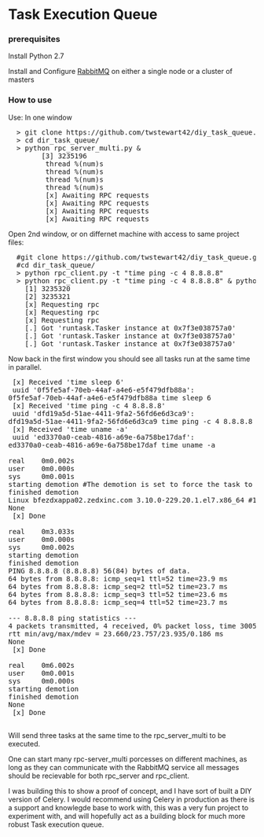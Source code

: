 <h1>Task Execution Queue</h1>


<h3>prerequisites</h3>
Install Python 2.7  

Install and Configure <a href="https://github.com/twstewart42/notes-wiki/tree/master/rabbitmq">RabbitMQ</a> on either a single node or a cluster of masters

<h3>How to use</h3>
<body>
Use:
In one window 
<pre>
  > git clone https://github.com/twstewart42/diy_task_queue.git
  > cd dir_task_queue/
  > python rpc_server_multi.py &
        [3] 3235196
         thread %(num)s
         thread %(num)s 
         thread %(num)s
         thread %(num)s
         [x] Awaiting RPC requests
         [x] Awaiting RPC requests
         [x] Awaiting RPC requests
         [x] Awaiting RPC requests
</pre>

Open 2nd window, or on differnet machine with access to same project files:
<pre>
  #git clone https://github.com/twstewart42/diy_task_queue.git
  #cd dir_task_queue/
  > python rpc_client.py -t "time ping -c 4 8.8.8.8"
  > python rpc_client.py -t "time ping -c 4 8.8.8.8" & python rpc_client2.py -t "time uname -a" & python rpc_client2.py -t "ti me sleep 6"
    [1] 3235320
    [2] 3235321
    [x] Requesting rpc
    [x] Requesting rpc
    [x] Requesting rpc
    [.] Got 'runtask.Tasker instance at 0x7f3e038757a0'
    [.] Got 'runtask.Tasker instance at 0x7f3e038757a0'
    [.] Got 'runtask.Tasker instance at 0x7f3e038757a0'
</pre>
Now back in the first window you should see all tasks run at the same time in parallel.
<pre>
 [x] Received 'time sleep 6'
 uuid '0f5fe5af-70eb-44af-a4e6-e5f479dfb88a':
0f5fe5af-70eb-44af-a4e6-e5f479dfb88a time sleep 6
 [x] Received 'time ping -c 4 8.8.8.8'
 uuid 'dfd19a5d-51ae-4411-9fa2-56fd6e6d3ca9':
dfd19a5d-51ae-4411-9fa2-56fd6e6d3ca9 time ping -c 4 8.8.8.8
 [x] Received 'time uname -a'
 uuid 'ed3370a0-ceab-4816-a69e-6a758be17daf':
ed3370a0-ceab-4816-a69e-6a758be17daf time uname -a

real    0m0.002s
user    0m0.000s
sys     0m0.001s
starting demotion #The demotion is set to force the task to run as a non-root user.
finished demotion
Linux bfezdxappa02.zedxinc.com 3.10.0-229.20.1.el7.x86_64 #1 SMP Tue Nov 3 19:10
None
 [x] Done

real    0m3.033s
user    0m0.000s
sys     0m0.002s
starting demotion
finished demotion
PING 8.8.8.8 (8.8.8.8) 56(84) bytes of data.
64 bytes from 8.8.8.8: icmp_seq=1 ttl=52 time=23.9 ms
64 bytes from 8.8.8.8: icmp_seq=2 ttl=52 time=23.7 ms
64 bytes from 8.8.8.8: icmp_seq=3 ttl=52 time=23.6 ms
64 bytes from 8.8.8.8: icmp_seq=4 ttl=52 time=23.7 ms

--- 8.8.8.8 ping statistics ---
4 packets transmitted, 4 received, 0% packet loss, time 3005ms
rtt min/avg/max/mdev = 23.660/23.757/23.935/0.186 ms
None
 [x] Done

real    0m6.002s
user    0m0.001s
sys     0m0.000s
starting demotion
finished demotion
None
 [x] Done

</pre>
Will send three tasks at the same time to the rpc_server_multi to be executed.

One can start many rpc-server_multi porcesses on different machines, as long as they can communicate with the RabbitMQ service all messages should be recievable for both rpc_server and rpc_client.

I was building this to show a proof of concept, and I have sort of built a DIY version of Celery. I would recommend using Celery in production as there is a support and knowlegde base to work with, this was a very fun project to experiment with, and will hopefully act as a building block for much more robust Task execution queue.


</body>
